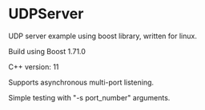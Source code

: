 # UDPServer
UDP server example using boost library, written for linux.

Build using Boost 1.71.0

C++ version: 11

Supports asynchronous multi-port listening.

Simple testing with "-s port_number" arguments.
